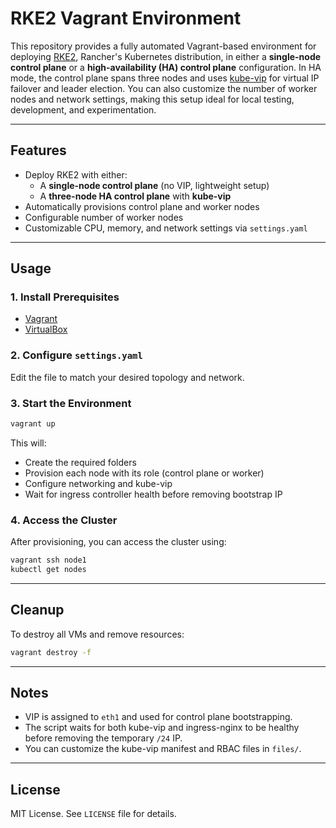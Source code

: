 # RKE2 Vagrant Environment

This repository provides a fully automated Vagrant-based environment for deploying [RKE2](https://docs.rke2.io/), Rancher's Kubernetes distribution, in either a **single-node control plane** or a **high-availability (HA) control plane** configuration. In HA mode, the control plane spans three nodes and uses [kube-vip](https://kube-vip.io/) for virtual IP failover and leader election. You can also customize the number of worker nodes and network settings, making this setup ideal for local testing, development, and experimentation.

---

## Features

- Deploy RKE2 with either:
  - A **single-node control plane** (no VIP, lightweight setup)
  - A **three-node HA control plane** with **kube-vip**
- Automatically provisions control plane and worker nodes
- Configurable number of worker nodes
- Customizable CPU, memory, and network settings via `settings.yaml`

---

## Usage

### 1. Install Prerequisites

- [Vagrant](https://www.vagrantup.com/downloads)
- [VirtualBox](https://www.virtualbox.org/wiki/Downloads)

### 2. Configure `settings.yaml`

Edit the file to match your desired topology and network.

### 3. Start the Environment

```bash
vagrant up
```

This will:
- Create the required folders
- Provision each node with its role (control plane or worker)
- Configure networking and kube-vip
- Wait for ingress controller health before removing bootstrap IP

### 4. Access the Cluster

After provisioning, you can access the cluster using:

```bash
vagrant ssh node1
kubectl get nodes
```

---

## Cleanup

To destroy all VMs and remove resources:

```bash
vagrant destroy -f
```

---

## Notes

- VIP is assigned to `eth1` and used for control plane bootstrapping.
- The script waits for both kube-vip and ingress-nginx to be healthy before removing the temporary `/24` IP.
- You can customize the kube-vip manifest and RBAC files in `files/`.

---

## License

MIT License. See `LICENSE` file for details.
